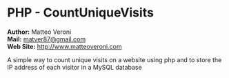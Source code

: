 PHP - CountUniqueVisits
=====================

 <b>Author:</b>       Matteo Veroni                       
 <b>Mail:</b>         matver87@gmail.com                 
 <b>Web Site:</b>     http://www.matteoveroni.com         

A simple way to count unique visits on a website using php and to store the IP address of each visitor in a MySQL database
